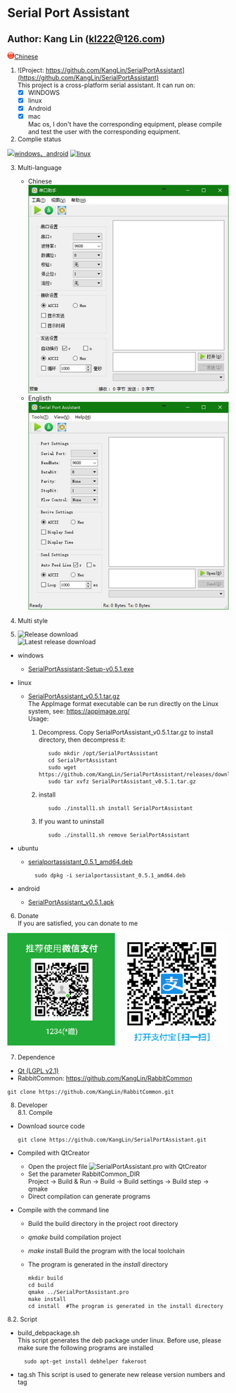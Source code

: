 Serial Port Assistant
=====================

Author: Kang Lin (kl222@126.com)
--------------------------------

[<img src="Resource/png/China.png" alt="Chinese" title="Chinese" width="16" height="16" />Chinese](README_zh_CN.md)

1. ![Project: https://github.com/KangLin/SerialPortAssistant](https://github.com/KangLin/SerialPortAssistant)  
This project is a cross-platform serial assistant. It can run on:
    - [x] WINDOWS
    - [x] linux
    - [x] Android
    - [x] mac  
        Mac os, I don't have the corresponding equipment,
        please compile and test the user with the corresponding equipment.

2. Complie status

[![windows、android](https://ci.appveyor.com/api/projects/status/y77e828ysqc79r9o?svg=true)](https://ci.appveyor.com/project/KangLin/serialportassistant)
[![linux](https://travis-ci.org/KangLin/SerialPortAssistant.svg?branch=master)](https://travis-ci.org/KangLin/SerialPortAssistant)

3. Multi-language
    * Chinese  
    ![Chinese](Docs/ui-zh.jpg)
    * Englisth  
    ![Englisth](Docs/ui-en.jpg)

4. Multi style

5. ![Release download](https://github.com/KangLin/SerialPortAssistant/releases)  
![Latest release download](https://github.com/KangLin/SerialPortAssistant/releases/latest)

- windows
    + [SerialPortAssistant-Setup-v0.5.1.exe](https://github.com/KangLin/SerialPortAssistant/releases/download/v0.5.1/SerialPortAssistant-Setup-v0.5.1.exe)

- linux
    + [SerialPortAssistant_v0.5.1.tar.gz](https://github.com/KangLin/SerialPortAssistant/releases/download/v0.5.1/SerialPortAssistant_v0.5.1.tar.gz)  
        The AppImage format executable can be run directly on the Linux system, see: https://appimage.org/  
        Usage:    
        1. Decompress. Copy SerialPortAssistant_v0.5.1.tar.gz to install directory, then decompress it:
    
                  sudo mkdir /opt/SerialPortAssistant
                  cd SerialPortAssistant
                  sudo wget https://github.com/KangLin/SerialPortAssistant/releases/download/v0.5.1/SerialPortAssistant_v0.5.1.tar.gz
                  sudo tar xvfz SerialPortAssistant_v0.5.1.tar.gz
    
        2. install
    
                  sudo ./install1.sh install SerialPortAssistant
    
        3. If you want to uninstall
    
                  sudo ./install1.sh remove SerialPortAssistant

- ubuntu
    + [serialportassistant_0.5.1_amd64.deb](https://github.com/KangLin/SerialPortAssistant/releases/download/v0.5.1/serialportassistant_0.5.1_amd64.deb)

            sudo dpkg -i serialportassistant_0.5.1_amd64.deb

- android
    + [SerialPortAssistant_v0.5.1.apk](https://github.com/KangLin/SerialPortAssistant/releases/download/v0.5.1/SerialPortAssistant_v0.5.1.apk)
    
6. Donate  
If you are satisfied, you can donate to me  
 
![donation](https://github.com/KangLin/RabbitCommon/raw/master/Src/Resource/image/Contribute.png "donation")

7. Dependence  

  + [Qt (LGPL v2.1)](http://qt.io/)
  + RabbitCommon: https://github.com/KangLin/RabbitCommon
  
  ```
  git clone https://github.com/KangLin/RabbitCommon.git
  ```
  
8. Developer  
8.1. Compile  
  - Download source code

        git clone https://github.com/KangLin/SerialPortAssistant.git

  - Compiled with QtCreator
    * Open the project file ![SerialPortAssistant.pro](SerialPortAssistant.pro) with QtCreator
    * Set the parameter RabbitCommon_DIR  
      Project -> Build & Run -> Build -> Build settings -> Build step -> qmake 
    * Direct compilation can generate programs
  - Compile with the command line
    * Build the build directory in the project root directory
    * *qmake* build compilation project
    * *make* install Build the program with the local toolchain
    * The program is generated in the *install* directory

          mkdir build
          cd build
          qmake ../SerialPortAssistant.pro
          make install
          cd install  #The program is generated in the install directory

8.2. Script  
  - build_debpackage.sh  
    This script generates the deb package under linux.
    Before use, please make sure the following programs are installed
  
          sudo apt-get install debhelper fakeroot 
          
  - tag.sh
    This script is used to generate new release version numbers and tag
